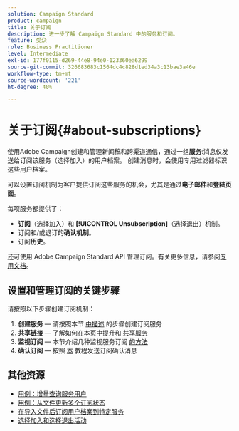 ```yaml
---
solution: Campaign Standard
product: campaign
title: 关于订阅
description: 进一步了解 Campaign Standard 中的服务和订阅。
feature: 受众
role: Business Practitioner
level: Intermediate
exl-id: 177f0115-d269-44e8-94e0-123360ea6299
source-git-commit: 326683683c1564dc4c828d1ed34a3c13bae3a46e
workflow-type: tm+mt
source-wordcount: '221'
ht-degree: 40%

---
```


# 关于订阅{#about-subscriptions}

使用Adobe Campaign创建和管理新闻稿和跨渠道通信，通过一组&#x200B;**服务**:消息仅发送给订阅该服务（选择加入）的用户档案。 创建消息时，会使用专用过滤器标识这些用户档案。

可以设置订阅机制为客户提供订阅这些服务的机会，尤其是通过&#x200B;**电子邮件**&#x200B;和&#x200B;**登陆页面**。

每项服务都提供了：

* **订阅**（选择加入）和 **[!UICONTROL Unsubscription]**（选择退出）机制。
* 订阅和/或退订的&#x200B;**确认机制**。
* 订阅&#x200B;**历史**。

还可使用 Adobe Campaign Standard API 管理订阅。有关更多信息，请参阅[专用文档](../../api/using/creating-a-service.md)。

## 设置和管理订阅的关键步骤

请按照以下步骤创建订阅机制：

1. **创建服务**  — 请按照本节 [中描述](../../audiences/using/creating-a-service.md) 的步骤创建订阅服务
1. **共享链接**  — 了解如何在本页中提升和 [共享服务](../../audiences/using/promoting-a-service.md)
1. **监视订阅**  — 本节介绍几种监视服务订阅 [的方法](../../audiences/using/monitoring-subscriptions.md)
1. **确认订阅**  — 按照 [本](../../audiences/using/confirming-subscription-to-a-service.md) 教程发送订阅确认消息

## 其他资源

* [用例：增量查询服务用户](../../automating/using/incremental-query-on-subscribers.md)
* [用例：从文件更新多个订阅状态](../../automating/using/updating-subscriptions-from-file.md)
* [在导入文件后订阅用户档案到特定服务](../../automating/using/subscribing-profiles-from-file.md)
* [选择加入和选择退出活动](../../audiences/using/about-opt-in-and-opt-out-in-campaign.md)
